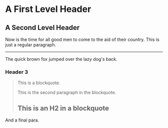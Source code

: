 A First Level Header
====================

A Second Level Header
---------------------

Now is the time for all good men to come to
the aid of their country. This is just a
regular paragraph.

---------------------------------------

The quick brown fox jumped over the lazy
dog's back.

### Header 3

> This is a blockquote.
>
> This is the second paragraph in the blockquote.
>
> ## This is an H2 in a blockquote

And a final para.